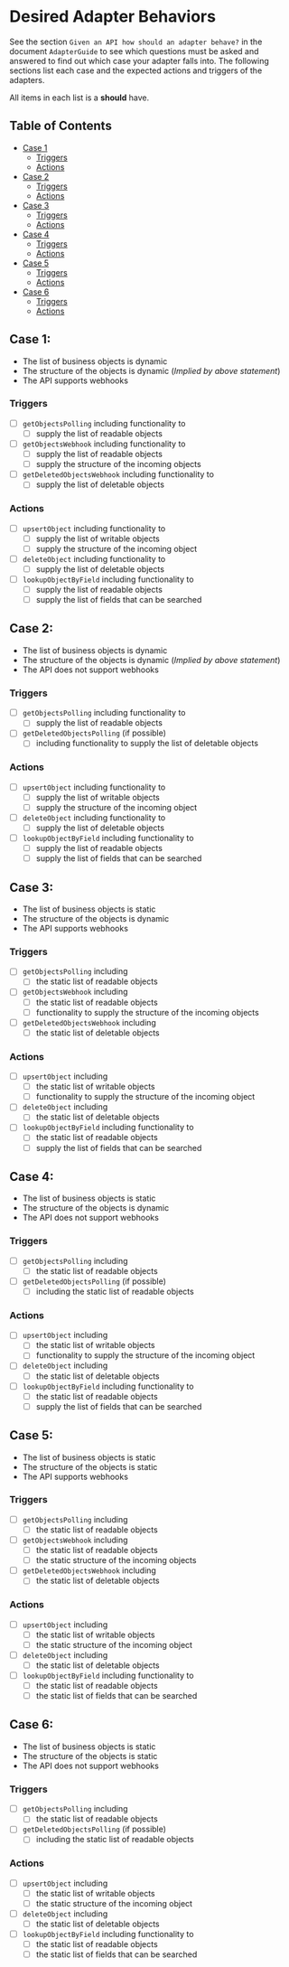 # Desired Adapter Behaviors
See the section `Given an API how should an adapter behave?` in the document
`AdapterGuide` to see which questions must be asked and answered to find out which
case your adapter falls into. The following sections list each case and
the expected actions and triggers of the adapters.

All items in each list is a **should** have.

## Table of Contents

- [Case 1](#case-1)
  - [Triggers](#triggers)
  - [Actions](#actions)
- [Case 2](#case-2)
  - [Triggers](#triggers-1)
  - [Actions](#actions-1)
- [Case 3](#case-3)
  - [Triggers](#triggers-2)
  - [Actions](#actions-2)
- [Case 4](#case-4)
  - [Triggers](#triggers-3)
  - [Actions](#actions-3)
- [Case 5](#case-5)
  - [Triggers](#triggers-4)
  - [Actions](#actions-4)
- [Case 6](#case-6)
  - [Triggers](#triggers-5)
  - [Actions](#actions-5)

## Case 1:
- The list of business objects is dynamic
- The structure of the objects is dynamic (*Implied by above statement*)
- The API supports webhooks

### Triggers
- [ ] `getObjectsPolling` including functionality to
  - [ ] supply the list of readable objects
- [ ] `getObjectsWebhook` including functionality to
  - [ ] supply the list of readable objects
  - [ ] supply the structure of the incoming objects
- [ ] `getDeletedObjectsWebhook` including functionality to
  - [ ] supply the list of deletable objects

### Actions
- [ ] `upsertObject` including functionality to
  - [ ] supply the list of writable objects
  - [ ] supply the structure of the incoming object
- [ ] `deleteObject` including functionality to
  - [ ] supply the list of deletable objects
- [ ] `lookupObjectByField` including functionality to
  - [ ] supply the list of readable objects
  - [ ] supply the list of fields that can be searched

## Case 2:
- The list of business objects is dynamic
- The structure of the objects is dynamic (*Implied by above statement*)
- The API does not support webhooks

### Triggers
- [ ] `getObjectsPolling` including functionality to
  - [ ] supply the list of readable objects
- [ ] `getDeletedObjectsPolling` (if possible)
  - [ ] including functionality to supply the list of deletable objects

### Actions
- [ ] `upsertObject` including functionality to
  - [ ] supply the list of writable objects
  - [ ] supply the structure of the incoming object
- [ ] `deleteObject` including functionality to
  - [ ] supply the list of deletable objects
- [ ] `lookupObjectByField` including functionality to
  - [ ] supply the list of readable objects
  - [ ] supply the list of fields that can be searched

## Case 3:
- The list of business objects is static
- The structure of the objects is dynamic
- The API supports webhooks

### Triggers
- [ ] `getObjectsPolling` including
  - [ ] the static list of readable objects
- [ ] `getObjectsWebhook` including
  - [ ] the static list of readable objects
  - [ ] functionality to supply the structure of the incoming objects
- [ ] `getDeletedObjectsWebhook` including
  - [ ] the static list of deletable objects

### Actions
- [ ] `upsertObject` including
  - [ ] the static list of writable objects
  - [ ] functionality to supply the structure of the incoming object
- [ ] `deleteObject` including
  - [ ] the static list of deletable objects
- [ ] `lookupObjectByField` including functionality to
  - [ ] the static list of readable objects
  - [ ] supply the list of fields that can be searched

## Case 4:
- The list of business objects is static
- The structure of the objects is dynamic
- The API does not support webhooks

### Triggers
- [ ] `getObjectsPolling` including
  - [ ] the static list of readable objects
- [ ] `getDeletedObjectsPolling` (if possible)
  - [ ] including the static list of readable objects

### Actions
- [ ] `upsertObject` including
  - [ ] the static list of writable objects
  - [ ] functionality to supply the structure of the incoming object
- [ ] `deleteObject` including
  - [ ] the static list of deletable objects
- [ ] `lookupObjectByField` including functionality to
  - [ ] the static list of readable objects
  - [ ] supply the list of fields that can be searched

## Case 5:
- The list of business objects is static
- The structure of the objects is static
- The API supports webhooks

### Triggers
- [ ] `getObjectsPolling` including
  - [ ] the static list of readable objects
- [ ] `getObjectsWebhook` including
  - [ ] the static list of readable objects
  - [ ] the static structure of the incoming objects
- [ ] `getDeletedObjectsWebhook` including
  - [ ] the static list of deletable objects

### Actions
- [ ] `upsertObject` including
  - [ ] the static list of writable objects
  - [ ] the static structure of the incoming object
- [ ] `deleteObject` including
  - [ ] the static list of deletable objects
- [ ] `lookupObjectByField` including functionality to
  - [ ] the static list of readable objects
  - [ ] the static list of fields that can be searched

## Case 6:
- The list of business objects is static
- The structure of the objects is static
- The API does not support webhooks

### Triggers
- [ ] `getObjectsPolling` including
  - [ ] the static list of readable objects
- [ ] `getDeletedObjectsPolling` (if possible)
  - [ ] including the static list of readable objects

### Actions
- [ ] `upsertObject` including
  - [ ] the static list of writable objects
  - [ ] the static structure of the incoming object
- [ ] `deleteObject` including
  - [ ] the static list of deletable objects
- [ ] `lookupObjectByField` including functionality to
  - [ ] the static list of readable objects
  - [ ] the static list of fields that can be searched
